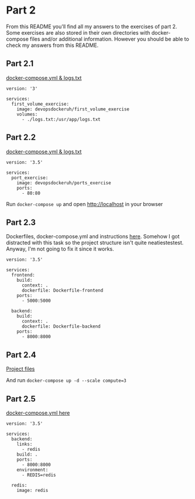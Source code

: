 # Part 2

From this README you'll find all my answers to the exercises of part 2. Some exercises are also stored in their own directories with docker-compose files and/or additional information. However you should be able to check my answers from this README.

## Part 2.1

[docker-compose.yml & logs.txt](https://github.com/marttivesalainen/devops-with-docker/tree/master/Part2/2.1)

```
version: '3'

services:
  first_volume_exercise:
    image: devopsdockeruh/first_volume_exercise
    volumes:
      - ./logs.txt:/usr/app/logs.txt
```

## Part 2.2

[docker-compose.yml & logs.txt](https://github.com/marttivesalainen/devops-with-docker/tree/master/Part2/2.1)

```
version: '3.5'

services:
  port_exercise:
    image: devopsdockeruh/ports_exercise
    ports:
      - 80:80
```

Run `docker-compose up` and open [http://localhost](http://localhost) in your browser

## Part 2.3

Dockerfiles, docker-compose.yml and instructions [here](https://github.com/marttivesalainen/devops-with-docker/tree/master/Part2/2.3). Somehow I got distracted with this task so the project structure isn't quite neatiestestest. Anyway, I'm not going to fix it since it works.

```
version: '3.5'

services:
  frontend:
    build:
      context: .
      dockerfile: Dockerfile-frontend
    ports:
      - 5000:5000

  backend:
    build:
      context: .
      dockerfile: Dockerfile-backend
    ports:
      - 8000:8000

```

## Part 2.4

[Project files](https://github.com/marttivesalainen/devops-with-docker/tree/master/Part2/2.4)

And run `docker-compose up -d --scale compute=3`

## Part 2.5

[docker-compose.yml here](https://github.com/marttivesalainen/devops-with-docker/tree/master/Part2/2.5)

```
version: '3.5'

services:
  backend:
    links:
      - redis
    build: .
    ports:
      - 8000:8000
    environment:
      - REDIS=redis

  redis:
    image: redis

```
